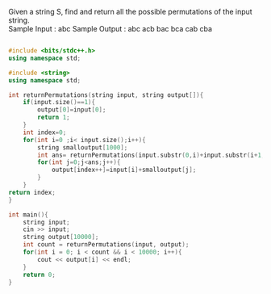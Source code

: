 Given a string S, find and return all the possible permutations of the input string.\
Sample Input :
abc
Sample Output :
abc
acb
bac
bca
cab
cba

```cpp

#include <bits/stdc++.h>
using namespace std;

#include <string>
using namespace std;

int returnPermutations(string input, string output[]){
    if(input.size()==1){
        output[0]=input[0];
        return 1;
    }
    int index=0;
    for(int i=0 ;i< input.size();i++){
        string smalloutput[1000];
        int ans= returnPermutations(input.substr(0,i)+input.substr(i+1,input.size()-i-1),smalloutput);
        for(int j=0;j<ans;j++){
            output[index++]=input[i]+smalloutput[j];
        }
    }
return index;
}

int main(){
    string input;
    cin >> input;
    string output[10000];
    int count = returnPermutations(input, output);
    for(int i = 0; i < count && i < 10000; i++){
        cout << output[i] << endl;
    }
    return 0;
}
```
